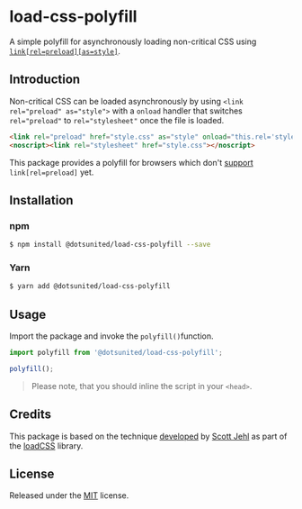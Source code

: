load-css-polyfill
==

A simple polyfill for asynchronously loading non-critical CSS using
[`link[rel=preload][as=style]`](https://w3c.github.io/preload/).

Introduction
--

Non-critical CSS can be loaded asynchronously by using 
`<link rel="preload" as="style">` with a `onload` handler that switches
`rel="preload"` to `rel="stylesheet"` once the file is loaded.

```html
<link rel="preload" href="style.css" as="style" onload="this.rel='stylesheet'">
<noscript><link rel="stylesheet" href="style.css"></noscript>
```

This package provides a polyfill for browsers which don't 
[support](https://caniuse.com/#feat=link-rel-preload) `link[rel=preload]` yet.

Installation
--

### npm

```bash
$ npm install @dotsunited/load-css-polyfill --save
```

### Yarn

```bash
$ yarn add @dotsunited/load-css-polyfill
```

Usage
--

Import the package and invoke the `polyfill()`function.

```js
import polyfill from '@dotsunited/load-css-polyfill';

polyfill();
```

> Please note, that you should inline the script in your `<head>`.

Credits
--

This package is based on the technique 
[developed](https://github.com/filamentgroup/loadCSS/issues/59) by 
[Scott Jehl](https://github.com/scottjehl) as part of the 
[loadCSS](https://github.com/filamentgroup/loadCSS) library.

License
--

Released under the [MIT](LICENSE) license.
